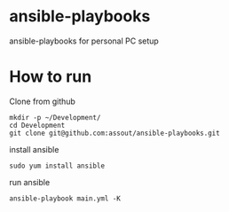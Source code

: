 ansible-playbooks
========
ansible-playbooks for personal PC setup

# How to run
Clone from github

	mkdir -p ~/Development/
	cd Development
	git clone git@github.com:assout/ansible-playbooks.git

install ansible

	sudo yum install ansible

run ansible

	ansible-playbook main.yml -K

